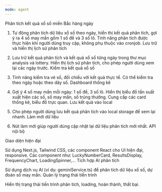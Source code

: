 ```yaml
---
mode: agent
---
```

Phân tích kết quả xổ số miền Bắc hàng ngày

1. Tự động phân tích dữ liệu xổ số theo ngày, hiển thị kết quả phân tích, gợi ý ra 4 số may mắn gồm 1 số đề và 3 số lô.
Tính năng phân tích được thực hiện khi người dùng truy cập, không phụ thuộc vào cronjob.
Lưu trữ và hiển thị lịch sử phân tích

2. Lưu trữ kết quả phân tích và kết quả xổ số từng ngày trong thư mục analysis và lottery.
Hiển thị lịch sử phân tích, cho phép người dùng xem lại các ngày trước.
Kiểm tra kết quả xổ số

3. Tính năng kiểm tra vé số, đối chiếu với kết quả thực tế.
Có thể kiểm tra theo ngày hoặc theo dãy số.
Dashboard thống kê

4. Gợi ý 4 số may mắn mỗi ngày: 1 số đề, 3 số lô.
Hiển thị biểu đồ tần suất xuất hiện các số, số may mắn, số trúng thưởng.
Cung cấp các card thống kê, biểu đồ trực quan.
Lưu kết quả vào local

5. Cho phép người dùng lưu kết quả phân tích vào local storage để xem lại nhanh.
Làm mới dữ liệu

6. Nút làm mới giúp người dùng cập nhật lại dữ liệu phân tích mới nhất.
API nội bộ

Giao diện hiện đại

Sử dụng Next.js, Tailwind CSS, các component React cho UI hiện đại, responsive.
Các component như: LuckyNumberCard, ResultsDisplay, FrequencyChart, LoadingSpinner,...
Tích hợp AI phân tích

Sử dụng dịch vụ AI (ví dụ: geminiService.ts) để phân tích dữ liệu xổ số, dự đoán số may mắn.
Quản lý trạng thái tiến trình

Hiển thị trạng thái tiến trình phân tích, loading, hoàn thành, thất bại.